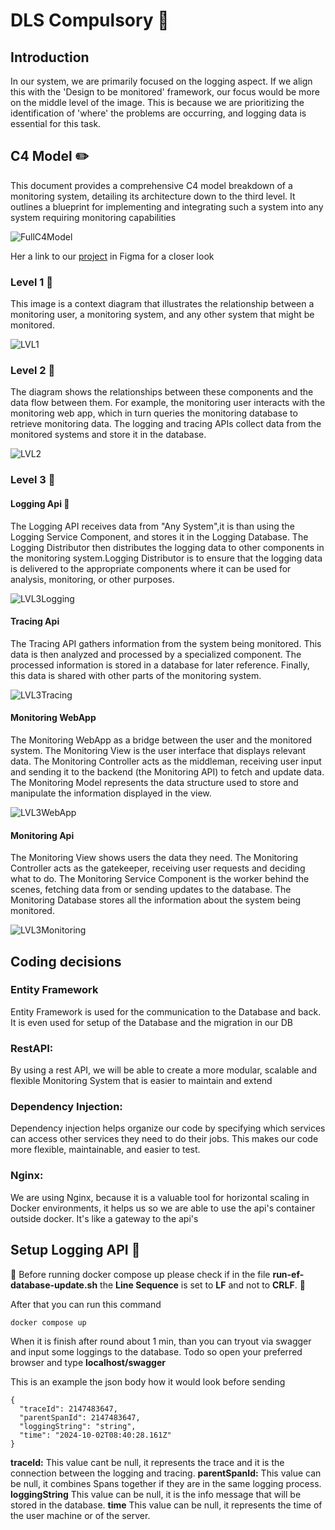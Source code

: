 # **DLS Compulsory** :monocle_face:

## Introduction

In our system, we are primarily focused on the logging aspect. If we align this with the 'Design to be monitored' framework, our focus would be more on the middle level of the image. This is because we are prioritizing the identification of 'where' the problems are occurring, and logging data is essential for this task.

## **C4 Model** :pencil2:

This document provides a comprehensive C4 model breakdown of a monitoring system, detailing its architecture down to the third level. It outlines a blueprint for implementing and integrating such a system into any system requiring monitoring capabilities

![FullC4Model](https://github.com/Rogengell/DLS-Compulsory-Logging-Api/blob/main/Diagrams/C4Model.png)

Her a link to our [project](https://www.figma.com/board/892iLuWnOICp8H1fiWFxyl/DLS-Compulsory?node-id=38-425&node-type=section&t=nANISoYMvT7RMDkZ-0) in Figma for a closer look

### **Level 1** :bricks:

This image is a context diagram that illustrates the relationship between a monitoring user, a monitoring system, and any other system that might be monitored.

![LVL1](https://github.com/Rogengell/DLS-Compulsory-Logging-Api/blob/main/Diagrams/Level%201%20Monetoring%20System%20context%20diagram.png)

### **Level 2** :hammer:

The diagram shows the relationships between these components and the data flow between them. For example, the monitoring user interacts with the monitoring web app, which in turn queries the monitoring database to retrieve monitoring data. The logging and tracing APIs collect data from the monitored systems and store it in the database.

![LVL2](https://github.com/Rogengell/DLS-Compulsory-Logging-Api/blob/main/Diagrams/Level%202%20Container%20diagram%20Monetoring%20System.png)

### **Level 3** :wrench:

#### Logging Api :goal_net:

The Logging API receives data from "Any System",it is than using the Logging Service Component, and stores it in the Logging Database. The Logging Distributor then distributes the logging data to other components in the monitoring system.Logging Distributor is to ensure that the logging data is delivered to the appropriate components where it can be used for analysis, monitoring, or other purposes.

![LVL3Logging](https://github.com/Rogengell/DLS-Compulsory-Logging-Api/blob/main/Diagrams/Level%203%20Components%20diagram%20-%20Logging%20API.png)

#### Tracing Api

The Tracing API gathers information from the system being monitored. This data is then analyzed and processed by a specialized component. The processed information is stored in a database for later reference. Finally, this data is shared with other parts of the monitoring system.

![LVL3Tracing](https://github.com/Rogengell/DLS-Compulsory-Logging-Api/blob/main/Diagrams/Level%203%20Components%20diagram%20-%20Tracing%20API.png)

#### Monitoring WebApp

The Monitoring WebApp as a bridge between the user and the monitored system. The Monitoring View is the user interface that displays relevant data. The Monitoring Controller acts as the middleman, receiving user input and sending it to the backend (the Monitoring API) to fetch and update data. The Monitoring Model represents the data structure used to store and manipulate the information displayed in the view.

![LVL3WebApp](https://github.com/Rogengell/DLS-Compulsory-Logging-Api/blob/main/Diagrams/Level%203%20Components%20diagram%20-%20Monitoring%20WebApp.png)

#### Monitoring Api

The Monitoring View shows users the data they need. The Monitoring Controller acts as the gatekeeper, receiving user requests and deciding what to do. The Monitoring Service Component is the worker behind the scenes, fetching data from or sending updates to the database. The Monitoring Database stores all the information about the system being monitored.

![LVL3Monitoring](https://github.com/Rogengell/DLS-Compulsory-Logging-Api/blob/main/Diagrams/Level%203%20Components%20diagram%20-%20Monitoring%20API.png)

## **Coding decisions**

### **Entity Framework**

Entity Framework is used for the communication to the Database and back. It is even used for setup of the Database and the migration in our DB

### **RestAPI:**

By using a rest API, we will be able to create a more modular, scalable and flexible Monitoring System that is easier to maintain and extend

### **Dependency Injection:**

Dependency injection helps organize our code by specifying which services can access other services they need to do their jobs. This makes our code more flexible, maintainable, and easier to test.

### **Nginx:**

We are using Nginx, because it is a valuable tool for horizontal scaling in Docker environments, it helps us so we are able to use the api's container outside docker. It's like a gateway to the api's

## **Setup Logging API** :rocket:

:rotating_light: Before running docker compose up please check if in the file **run-ef-database-update.sh** the **Line Sequence** is set to **LF** and not to **CRLF**. :rotating_light:

After that you can run this command

```
docker compose up
```

When it is finish after round about 1 min, than you can tryout via swagger and input some loggings to the database.
Todo so open your preferred browser and type **localhost/swagger**

This is an example the json body how it would look before sending

```
{
  "traceId": 2147483647,
  "parentSpanId": 2147483647,
  "loggingString": "string",
  "time": "2024-10-02T08:40:28.161Z"
}
```

**traceId:** This value cant be null, it represents the trace and it is the connection between the logging and tracing.
**parentSpanId:** This value can be null, it combines Spans together if they are in the same logging process.
**loggingString** This value can be null, it is the info message that will be stored in the database.
**time** This value can be null, it represents the time of the user machine or of the server.
